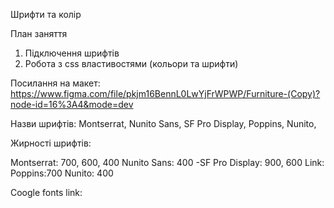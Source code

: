 Шрифти та колір

План заняття

1. Підключення шрифтів
2. Робота з css властивостями (кольори та шрифти)

Посилання на макет: https://www.figma.com/file/pkjm16BennL0LwYjFrWPWP/Furniture-(Copy)?node-id=16%3A4&mode=dev

Назви шрифтів: Montserrat, Nunito Sans, SF Pro Display, Poppins, Nunito,

Жирності шрифтів:

Montserrat: 700, 600, 400
Nunito Sans: 400
-SF Pro Display: 900, 600 Link: <link href="https://fonts.cdnfonts.com/css/sf-pro-display" rel="stylesheet">
Poppins:700
Nunito: 400

Coogle fonts link: <link rel="preconnect" href="https://fonts.googleapis.com">

<link rel="preconnect" href="https://fonts.gstatic.com" crossorigin>
<link href="https://fonts.googleapis.com/css2?family=Manrope:wght@400;500;700&family=Montserrat:wght@400;600;700&family=Nunito&family=Nunito+Sans:opsz@6..12&family=Poppins:wght@700&family=Raleway:wght@100;600&display=swap" rel="stylesheet">
